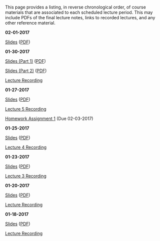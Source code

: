 <!--
.. title: Course Materials
.. slug: index
.. date: 2017-01-17 08:00:00 UTC-05:00
-->

This page provides a listing, in reverse chronological order, of course materials that are associated to each scheduled lecture period.  This may include PDFs of the final lecture notes, links to recorded lectures, and any other reference material.

<!--

**05-16-2017**

[Final Solution](/files/final_solution.pdf)

**05-02-2017**

<a href="//www.youtube.com/playlist?list=PL7Wioa6YOlZEQa9JF2h-jBjliZ3aBSGbH" target="_blank">Lecture 35 Recording</a>


**04-29-2017**

<a href="//www.youtube.com/playlist?list=PL7Wioa6YOlZGfjjtXYaOTGNIOWnElfwvD" target="_blank">Lecture 34 Recording</a>


**04-27-2017**

[Lecture 33 Notes](/files/04-27-2017.pdf)

<a href="//www.youtube.com/playlist?list=PL7Wioa6YOlZGU9bDaea1WqAsACZzggIhY" target="_blank">Lecture 33 Recording</a>


**04-25-2017**

[Lecture 32 Notes](/files/04-25-2017.pdf)

<a href="//www.youtube.com/playlist?list=PL7Wioa6YOlZGU9bDaea1WqAsACZzggIhY" target="_blank">Lecture 32 Recording</a>


**04-22-2017**

[Lecture 31 Notes](/files/04-22-2017.pdf)

<a href="//www.youtube.com/playlist?list=PL7Wioa6YOlZFb4riMyCXc36C76yehM7mO" target="_blank">Lecture 31 Recording</a>


**04-20-2017**

[Lecture 30 Notes](/files/04-20-2017.pdf)

<a href="//www.youtube.com/playlist?list=PL7Wioa6YOlZF3Yst4GsYBf2sJEQsyRRpe" target="_blank">Lecture 30 Recording</a>


**04-15-2017**

[Lecture 29 Notes](/files/04-15-2017.pdf)

<a href="//www.youtube.com/playlist?list=PL7Wioa6YOlZHD0U14ole1Ng9Aru77BqVD" target="_blank">Lecture 29 Recording</a>


**04-13-2017**

[Lecture 28 Notes](/files/04-13-2017.pdf)

<a href="//www.youtube.com/playlist?list=PL7Wioa6YOlZGF9N2OwA9KcAIe_M583ELe" target="_blank">Lecture 28 Recording</a>


**04-11-2017**

[Lecture 27 Notes](/files/04-11-2017.pdf)

<a href="//www.youtube.com/playlist?list=PL7Wioa6YOlZGjAjsnTFez6f6GPMhN-EeP" target="_blank">Lecture 27 Recording</a>


**04-08-2017**

<a href="http://johnfoster.pge.utexas.edu/PGE334-ResGeomechanics/slides/Lecture26.slides.html" target="_blank">Lecture 26 Slides</a> (<a href="http://johnfoster.pge.utexas.edu/PGE334-ResGeomechanics/slides/Lecture26.slides.pdf" target="_blank">PDF</a>)

<a href="//www.youtube.com/playlist?list=PL7Wioa6YOlZFEIkL98ezbkoIwgg17j6gP" target="_blank">Lecture 26 Recording</a>


**04-06-2017**

<a href="http://johnfoster.pge.utexas.edu/PGE334-ResGeomechanics/slides/Lecture25.slides.html" target="_blank">Lecture 25 Slides</a> (<a href="http://johnfoster.pge.utexas.edu/PGE334-ResGeomechanics/slides/Lecture21.slides.pdf" target="_blank">PDF</a>)

<a href="//www.youtube.com/playlist?list=PL7Wioa6YOlZE94tDa6WHIeWNEmJlPamp4" target="_blank">Lecture 25 Recording</a>



**04-04-2017**

<a href="http://johnfoster.pge.utexas.edu/PGE334-ResGeomechanics/slides/Lecture24.slides.html" target="_blank">Lecture 24 Slides</a> (<a href="http://johnfoster.pge.utexas.edu/PGE334-ResGeomechanics/slides/Lecture21.slides.pdf" target="_blank">PDF</a>)

<a href="//www.youtube.com/playlist?list=PL7Wioa6YOlZE94tDa6WHIeWNEmJlPamp4" target="_blank">Lecture 24 Recording</a>

[Midterm 2 Solution](/files/midterm2_solution.pdf)



**03-31-2017**

<a href="http://nbviewer.ipython.org/github/johntfoster/PGE334-ResGeomechanics/blob/gh-pages/files/assignment3-2017_solution.ipynb" target="_blank">Homework Assignment 3 Solution</a>

<a href="http://nbviewer.ipython.org/github/johntfoster/PGE334-ResGeomechanics/blob/gh-pages/files/assignment4_solution.ipynb" target="_blank">Homework Assignment 4 Solution</a>


**03-28-2017**

<a href="http://johnfoster.pge.utexas.edu/PGE334-ResGeomechanics/slides/Lecture23.slides.html" target="_blank">Lecture 23 Slides</a> (<a href="http://johnfoster.pge.utexas.edu/PGE334-ResGeomechanics/slides/Lecture21.slides.pdf" target="_blank">PDF</a>)

<a href="//www.youtube.com/playlist?list=PL7Wioa6YOlZFJDGGA9bQVxx7zA9gih6cZ" target="_blank">Lecture 23 Recording</a>


**03-25-2017**

<a href="http://johnfoster.pge.utexas.edu/PGE334-ResGeomechanics/slides/Lecture22.slides.html" target="_blank">Lecture 22 Slides</a> (<a href="http://johnfoster.pge.utexas.edu/PGE334-ResGeomechanics/slides/Lecture21.slides.pdf" target="_blank">PDF</a>)

<a href="//www.youtube.com/playlist?list=PL7Wioa6YOlZG6oLS-f8atmoR0-lKgiEhu" target="_blank">Lecture 22 Recording</a>


**03-23-2017**

<a href="http://johnfoster.pge.utexas.edu/PGE334-ResGeomechanics/slides/Lecture21.slides.html" target="_blank">Lecture 21 Slides</a> (<a href="http://johnfoster.pge.utexas.edu/PGE334-ResGeomechanics/slides/Lecture21.slides.pdf" target="_blank">PDF</a>)

<a href="//www.youtube.com/playlist?list=PL7Wioa6YOlZGcFd7NY_iHh_-Tmiuzd3_V" target="_blank">Lecture 21 Recording</a>

[Homework Assignment 4](/files/assignment4.pdf) (Due 03-28-2017)


**03-21-2017**

<a href="http://johnfoster.pge.utexas.edu/PGE334-ResGeomechanics/slides/Lecture20.slides.html" target="_blank">Lecture 20 Slides</a> (<a href="http://johnfoster.pge.utexas.edu/PGE334-ResGeomechanics/slides/Lecture20.slides.pdf" target="_blank">PDF</a>)

<a href="//www.youtube.com/playlist?list=PL7Wioa6YOlZFfq4okMc6ITN3Hv4j4fWn7" target="_blank">Lecture 20 Recording</a>


**03-09-2017**

<a href="http://johnfoster.pge.utexas.edu/PGE334-ResGeomechanics/slides/Lecture19.slides.html" target="_blank">Lecture 19 Slides</a> (<a href="http://johnfoster.pge.utexas.edu/PGE334-ResGeomechanics/slides/Lecture19.slides.pdf" target="_blank">PDF</a>)

<a href="//www.youtube.com/playlist?list=PL7Wioa6YOlZEPtmiQXMA39znvp_Om5Sxr" target="_blank">Lecture 19 Recording</a>


**03-07-2017**

<a href="http://johnfoster.pge.utexas.edu/PGE334-ResGeomechanics/slides/Lecture18.slides.html" target="_blank">Lecture 18 Slides</a> (<a href="http://johnfoster.pge.utexas.edu/PGE334-ResGeomechanics/slides/Lecture18.slides.pdf" target="_blank">PDF</a>)

<a href="//www.youtube.com/playlist?list=PL7Wioa6YOlZF2d_LORKjRQV5ROGbHXpKN" target="_blank">Lecture 18 Recording</a>


**03-02-2017**

[Homework Assignment 3](/files/assignment3.pdf) (Due 03-11-2017)

<a href="http://johnfoster.pge.utexas.edu/PGE334-ResGeomechanics/slides/Lecture17.slides.html" target="_blank">Lecture 17 Slides</a> (<a href="http://johnfoster.pge.utexas.edu/PGE334-ResGeomechanics/slides/Lecture17.slides.pdf" target="_blank">PDF</a>)


<a href="//www.youtube.com/playlist?list=PL7Wioa6YOlZHmqfgCpIvRtHxvv4sRxYo8" target="_blank">Lecture 17 Recording</a>


**02-29-2017**

<a href="http://johnfoster.pge.utexas.edu/PGE334-ResGeomechanics/slides/Lecture16.slides.html" target="_blank">Lecture 16 Slides</a> (<a href="http://johnfoster.pge.utexas.edu/PGE334-ResGeomechanics/slides/Lecture16.slides.pdf" target="_blank">PDF</a>)


<a href="//www.youtube.com/playlist?list=PL7Wioa6YOlZETuEjsH_irUOWo5MVhRtdi" target="_blank">Lecture 16 Recording</a>


**02-26-2017**

<a href="http://johnfoster.pge.utexas.edu/PGE334-ResGeomechanics/slides/Lecture15.slides.html" target="_blank">Lecture 15 Slides</a> (<a href="http://johnfoster.pge.utexas.edu/PGE334-ResGeomechanics/slides/Lecture15.slides.pdf" target="_blank">PDF</a>)


<a href="//www.youtube.com/playlist?list=PL7Wioa6YOlZFxhnkMGlhMrQXbuZuLuqjj" target="_blank">Lecture 15 Recording</a>


**02-24-2017**

<a href="http://johnfoster.pge.utexas.edu/PGE334-ResGeomechanics/slides/Lecture14.slides.html" target="_blank">Lecture 14 Slides</a> (<a href="http://johnfoster.pge.utexas.edu/PGE334-ResGeomechanics/slides/Lecture14.slides.pdf" target="_blank">PDF</a>)


<a href="//www.youtube.com/playlist?list=PL7Wioa6YOlZFGsjkMIuVHUgFXxj35SciP" target="_blank">Lecture 14 Recording</a>


**02-22-2017**

<a href="http://johnfoster.pge.utexas.edu/PGE334-ResGeomechanics/slides/Lecture13.slides.html" target="_blank">Lecture 13 Slides</a> (<a href="http://johnfoster.pge.utexas.edu/PGE334-ResGeomechanics/slides/Lecture13.slides.pdf" target="_blank">PDF</a>)

<a href="//www.youtube.com/playlist?list=PL7Wioa6YOlZHRJb2uV-0-brrh1FJsigJn" target="_blank">Lecture 13 Recording</a>


**02-19-2017**

<a href="http://johnfoster.pge.utexas.edu/PGE334-ResGeomechanics/slides/Lecture12.slides.html" target="_blank">Lecture 12 Slides</a> (<a href="http://johnfoster.pge.utexas.edu/PGE334-ResGeomechanics/slides/Lecture12.slides.pdf" target="_blank">PDF</a>)

<a href="//www.youtube.com/playlist?list=PL7Wioa6YOlZEqaAnh-XOMxqjc949_zJM5" target="_blank">Lecture 12 Recording</a>


**02-17-2017**

[Midterm 1 Solution](/files/midterm1_solution.pdf)


**02-15-2017**

<a href="http://nbviewer.ipython.org/github/johntfoster/PGE334-ResGeomechanics/blob/gh-pages/files/assignment2_solution-2017.ipynb" target="_blank">Homework Assignment 2 Solution</a>

**02-12-2017**

<a href="http://johnfoster.pge.utexas.edu/PGE334-ResGeomechanics/slides/Lecture11.slides.html" target="_blank">Lecture 11 Slides</a> (<a href="http://johnfoster.pge.utexas.edu/PGE334-ResGeomechanics/slides/Lecture11.slides.pdf" target="_blank">PDF</a>)

<a href="//www.youtube.com/playlist?list=PL7Wioa6YOlZG0gu2w7eZSCaRpqC9hWz1F" target="_blank">Lecture 11 Recording</a>


**02-10-2017**

<a href="http://johnfoster.pge.utexas.edu/PGE334-ResGeomechanics/slides/Lecture10.slides.html" target="_blank">Lecture 10 Slides</a> (<a href="http://johnfoster.pge.utexas.edu/PGE334-ResGeomechanics/slides/Lecture10.slides.pdf" target="_blank">PDF</a>)

<a href="//www.youtube.com/playlist?list=PL7Wioa6YOlZHtw7pZbwTWrg17TbxueXn6" target="_blank">Lecture 10 Recording</a>


**02-08-2017**

<a href="http://johnfoster.pge.utexas.edu/PGE334-ResGeomechanics/slides/Lecture9.slides.html" target="_blank">Lecture 9 Slides</a> (<a href="http://johnfoster.pge.utexas.edu/PGE334-ResGeomechanics/slides/Lecture9.slides.pdf" target="_blank">PDF</a>)

<a href="//www.youtube.com/playlist?list=PL7Wioa6YOlZEwlU1_gkZFyvcasVsCkOnn" target="_blank">Lecture 9 Recording</a>

[Homework Assignment 2](/files/assignment2.pdf) (Due 02-12-2017)


**02-05-2017**

<a href="http://johnfoster.pge.utexas.edu/PGE334-ResGeomechanics/slides/Lecture8.slides.html" target="_blank">Lecture 8 Slides</a> (<a href="http://johnfoster.pge.utexas.edu/PGE334-ResGeomechanics/slides/Lecture8.slides.pdf" target="_blank">PDF</a>)

<a href="https://www.youtube.com/playlist?list=PL7Wioa6YOlZFZ3ehlNfCyGIFqIjV1wkVc" target="_blank">Lecture 8 Recording</a>


**02-03-2017**

<a href="http://johnfoster.pge.utexas.edu/PGE334-ResGeomechanics/slides/Lecture7.slides.html" target="_blank">Lecture 7 Slides</a> (<a href="http://johnfoster.pge.utexas.edu/PGE334-ResGeomechanics/slides/Lecture7.slides.pdf" target="_blank">PDF</a>)

<a href="//www.youtube.com/playlist?list=PL7Wioa6YOlZG-vzezJLn5Sde5uEJBxaU1" target="_blank">Lecture 7 Recording</a>

-->

**02-01-2017**

<a href="http://johnfoster.pge.utexas.edu/PGE334-ResGeomechanics/slides/Lecture6.slides.html" target="_blank">Slides</a> (<a href="http://johnfoster.pge.utexas.edu/PGE334-ResGeomechanics/slides/Lecture6.slides.pdf" target="_blank">PDF</a>)


**01-30-2017**

<a href="http://johnfoster.pge.utexas.edu/PGE334-ResGeomechanics/slides/Lecture6-2017.slides.html" target="_blank">Slides (Part 1)</a> (<a href="http://johnfoster.pge.utexas.edu/PGE334-ResGeomechanics/slides/Lecture6-2017.slides.pdf" target="_blank">PDF</a>)

<a href="http://johnfoster.pge.utexas.edu/PGE334-ResGeomechanics/slides/Lecture5.slides.html" target="_blank">Slides (Part 2)</a> (<a href="http://johnfoster.pge.utexas.edu/PGE334-ResGeomechanics/slides/Lecture5.slides.pdf" target="_blank">PDF</a>)

<a href="//www.youtube.com/playlist?list=PL7Wioa6YOlZH0GrwgD_Xi_093UnDZiXR4" target="_blank">Lecture Recording</a>




**01-27-2017**

<a href="http://johnfoster.pge.utexas.edu/PGE334-ResGeomechanics/slides/Lecture5-2017.slides.html" target="_blank">Slides</a> (<a href="http://johnfoster.pge.utexas.edu/PGE334-ResGeomechanics/slides/Lecture5-2017.slides.pdf" target="_blank">PDF</a>)

<a href="//www.youtube.com/playlist?list=PL7Wioa6YOlZE99EdZXGyYp8aQkj9Tq5EQ" target="_blank">Lecture 5 Recording</a>

[Homework Assignment 1](/files/assignment1.pdf) (Due 02-03-2017)

**01-25-2017**

<a href="http://johnfoster.pge.utexas.edu/PGE334-ResGeomechanics/slides/Lecture3.slides.html" target="_blank">Slides</a> (<a href="http://johnfoster.pge.utexas.edu/PGE334-ResGeomechanics/slides/Lecture3.slides.pdf" target="_blank">PDF</a>)

<a href="//www.youtube.com/playlist?list=PL7Wioa6YOlZG5UgeW5wvcgDF-92J_rRJK" target="_blank">Lecture 4 Recording</a>



**01-23-2017**

<a href="http://johnfoster.pge.utexas.edu/PGE334-ResGeomechanics/slides/Lecture2.slides.html#/0/6" target="_blank">Slides</a> (<a href="http://johnfoster.pge.utexas.edu/PGE334-ResGeomechanics/slides/Lecture2.slides.pdf" target="_blank">PDF</a>)

<a href="https://www.youtube.com/playlist?list=PL7Wioa6YOlZFoemTuuRxjkQeXOv3HY81_" target="_blank">Lecture 3 Recording</a>


**01-20-2017**

<a href="http://johnfoster.pge.utexas.edu/PGE334-ResGeomechanics/slides/Lecture2.slides.html" target="_blank">Slides</a> (<a href="http://johnfoster.pge.utexas.edu/PGE334-ResGeomechanics/slides/Lecture2.slides.pdf" target="_blank">PDF</a>)

<a href="//www.youtube.com/playlist?list=PL7Wioa6YOlZEVQFR3F_8tYC22w6-fC3Do" target="_blank">Lecture Recording</a>


**01-18-2017**

<a href="http://johnfoster.pge.utexas.edu/PGE334-ResGeomechanics/slides/Lecture1.slides.html" target="_blank">Slides</a> (<a href="http://johnfoster.pge.utexas.edu/PGE334-ResGeomechanics/slides/Lecture1.slides.pdf" target="_blank">PDF</a>)

<a href="//www.youtube.com/playlist?list=PL7Wioa6YOlZHy8WW1KWjPwkIh4LIiBXPl" target="_blank">Lecture Recording</a>



